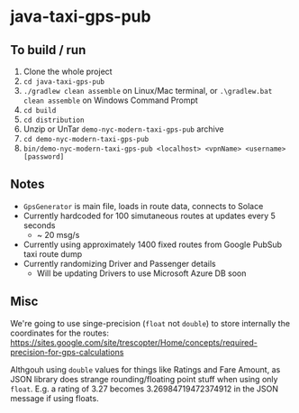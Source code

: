 # java-taxi-gps-pub

## To build / run

1. Clone the whole project
1. `cd java-taxi-gps-pub`
2. `./gradlew clean assemble` on Linux/Mac terminal, or `.\gradlew.bat clean assemble` on Windows Command Prompt
1. `cd build`
1. `cd distribution`
1. Unzip or UnTar `demo-nyc-modern-taxi-gps-pub` archive
1. `cd demo-nyc-modern-taxi-gps-pub`
1. `bin/demo-nyc-modern-taxi-gps-pub <localhost> <vpnName> <username> [password]`

## Notes

- `GpsGenerator` is main file, loads in route data, connects to Solace
- Currently hardcoded for 100 simutaneous routes at updates every 5 seconds
   - ~ 20 msg/s
- Currently using approximately 1400 fixed routes from Google PubSub taxi route dump
- Currently randomizing Driver and Passenger details
   - Will be updating Drivers to use Microsoft Azure DB soon

## Misc

We're going to use singe-precision (`float` not `double`) to store internally the coordinates for the routes:
https://sites.google.com/site/trescopter/Home/concepts/required-precision-for-gps-calculations

Althgouh using `double` values for things like Ratings and Fare Amount, as JSON library does strange rounding/floating point stuff when using only `float`.  E.g. a rating of 3.27 becomes 3.26984719472374912 in the JSON message if using floats.
